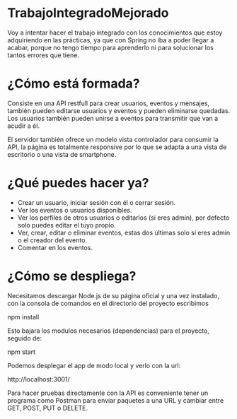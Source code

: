 # TrabajoIntegradoMejorado
Voy a intentar hacer el trabajo integrado con los conocimientos que estoy adquiriendo en las prácticas, ya que con Spring no iba a poder llegar a acabar, porque no tengo tiempo para aprenderlo ni para solucionar los tantos errores que tiene.

# ¿Cómo está formada?
Consiste en una API restfull para crear usuarios, eventos y mensajes, también pueden editarse usuarios y eventos y pueden eliminarse quedadas. Los usuarios también pueden unirse a eventos para transmitir que van a acudir a él.

El servidor también ofrece un modelo vista controlador para consumir la API, la página es totalmente responsive por lo que se adapta a una vista de escritorio o una vista de smartphone.

# ¿Qué puedes hacer ya?
- Crear un usuario, iniciar sesión con él o cerrar sesión.
- Ver los eventos o usuarios disponibles.
- Ver los perfiles de otros usuarios o editarlos (si eres admin), por defecto solo puedes editar el tuyo propio.
- Ver, crear, editar o eliminar eventos, estas dos últimas solo si eres admin o el creador del evento.
- Comentar en los eventos.

# ¿Cómo se despliega?
Necesitamos descargar Node.js de su página oficial y una vez instalado, con la consola de comandos en el directorio del proyecto escribimos

npm install

Esto bajara los modulos necesarios (dependencias) para el proyecto, seguido de:

npm start

Podemos desplegar el app de modo local y verlo con la url:

http://localhost:3001/

Para hacer pruebas directamente con la API es conveniente tener un programa como Postman para enviar paquetes a una URL y cambiar entre GET, POST, PUT o DELETE.
